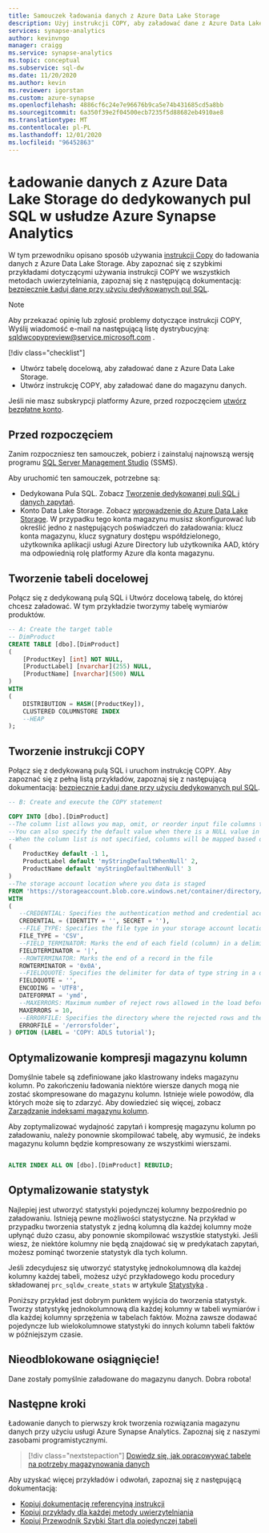 ```yaml
---
title: Samouczek ładowania danych z Azure Data Lake Storage
description: Użyj instrukcji COPY, aby załadować dane z Azure Data Lake Storage dla dedykowanych pul SQL.
services: synapse-analytics
author: kevinvngo
manager: craigg
ms.service: synapse-analytics
ms.topic: conceptual
ms.subservice: sql-dw
ms.date: 11/20/2020
ms.author: kevin
ms.reviewer: igorstan
ms.custom: azure-synapse
ms.openlocfilehash: 4886cf6c24e7e96676b9ca5e74b431685cd5a8bb
ms.sourcegitcommit: 6a350f39e2f04500ecb7235f5d88682eb4910ae8
ms.translationtype: MT
ms.contentlocale: pl-PL
ms.lasthandoff: 12/01/2020
ms.locfileid: "96452863"
---
```

# <a name="load-data-from-azure-data-lake-storage-into-dedicated-sql-pools-in-azure-synapse-analytics"></a>Ładowanie danych z Azure Data Lake Storage do dedykowanych pul SQL w usłudze Azure Synapse Analytics

W tym przewodniku opisano sposób używania [instrukcji Copy](https://docs.microsoft.com/sql/t-sql/statements/copy-into-transact-sql?view=azure-sqldw-latest) do ładowania danych z Azure Data Lake Storage. Aby zapoznać się z szybkimi przykładami dotyczącymi używania instrukcji COPY we wszystkich metodach uwierzytelniania, zapoznaj się z następującą dokumentacją: [bezpiecznie Ładuj dane przy użyciu dedykowanych pul SQL](https://docs.microsoft.com/azure/synapse-analytics/sql-data-warehouse/quickstart-bulk-load-copy-tsql-examples).

> [!NOTE]  
> Aby przekazać opinię lub zgłosić problemy dotyczące instrukcji COPY, Wyślij wiadomość e-mail na następującą listę dystrybucyjną: sqldwcopypreview@service.microsoft.com .
>
> [!div class="checklist"]
>
> * Utwórz tabelę docelową, aby załadować dane z Azure Data Lake Storage.
> * Utwórz instrukcję COPY, aby załadować dane do magazynu danych.

Jeśli nie masz subskrypcji platformy Azure, przed rozpoczęciem [utwórz bezpłatne konto](https://azure.microsoft.com/free/).

## <a name="before-you-begin"></a>Przed rozpoczęciem

Zanim rozpoczniesz ten samouczek, pobierz i zainstaluj najnowszą wersję programu [SQL Server Management Studio](/sql/ssms/download-sql-server-management-studio-ssms?toc=/azure/synapse-analytics/sql-data-warehouse/toc.json&bc=/azure/synapse-analytics/sql-data-warehouse/breadcrumb/toc.json&view=azure-sqldw-latest) (SSMS).

Aby uruchomić ten samouczek, potrzebne są:

* Dedykowana Pula SQL. Zobacz [Tworzenie dedykowanej puli SQL i danych zapytań](create-data-warehouse-portal.md).
* Konto Data Lake Storage. Zobacz [wprowadzenie do Azure Data Lake Storage](../../data-lake-store/data-lake-store-get-started-portal.md?toc=/azure/synapse-analytics/sql-data-warehouse/toc.json&bc=/azure/synapse-analytics/sql-data-warehouse/breadcrumb/toc.json). W przypadku tego konta magazynu musisz skonfigurować lub określić jedno z następujących poświadczeń do załadowania: klucz konta magazynu, klucz sygnatury dostępu współdzielonego, użytkownika aplikacji usługi Azure Directory lub użytkownika AAD, który ma odpowiednią rolę platformy Azure dla konta magazynu.

## <a name="create-the-target-table"></a>Tworzenie tabeli docelowej

Połącz się z dedykowaną pulą SQL i Utwórz docelową tabelę, do której chcesz załadować. W tym przykładzie tworzymy tabelę wymiarów produktów.

```sql
-- A: Create the target table
-- DimProduct
CREATE TABLE [dbo].[DimProduct]
(
    [ProductKey] [int] NOT NULL,
    [ProductLabel] [nvarchar](255) NULL,
    [ProductName] [nvarchar](500) NULL
)
WITH
(
    DISTRIBUTION = HASH([ProductKey]),
    CLUSTERED COLUMNSTORE INDEX
    --HEAP
);
```


## <a name="create-the-copy-statement"></a>Tworzenie instrukcji COPY

Połącz się z dedykowaną pulą SQL i uruchom instrukcję COPY. Aby zapoznać się z pełną listą przykładów, zapoznaj się z następującą dokumentacją: [bezpiecznie Ładuj dane przy użyciu dedykowanych pul SQL](https://docs.microsoft.com/azure/synapse-analytics/sql-data-warehouse/quickstart-bulk-load-copy-tsql-examples).

```sql
-- B: Create and execute the COPY statement

COPY INTO [dbo].[DimProduct] 
--The column list allows you map, omit, or reorder input file columns to target table columns. 
--You can also specify the default value when there is a NULL value in the file.
--When the column list is not specified, columns will be mapped based on source and target ordinality
(
    ProductKey default -1 1,
    ProductLabel default 'myStringDefaultWhenNull' 2,
    ProductName default 'myStringDefaultWhenNull' 3
)
--The storage account location where you data is staged
FROM 'https://storageaccount.blob.core.windows.net/container/directory/'
WITH 
(
   --CREDENTIAL: Specifies the authentication method and credential access your storage account
   CREDENTIAL = (IDENTITY = '', SECRET = ''),
   --FILE_TYPE: Specifies the file type in your storage account location
   FILE_TYPE = 'CSV',
   --FIELD_TERMINATOR: Marks the end of each field (column) in a delimited text (CSV) file
   FIELDTERMINATOR = '|',
   --ROWTERMINATOR: Marks the end of a record in the file
   ROWTERMINATOR = '0x0A',
   --FIELDQUOTE: Specifies the delimiter for data of type string in a delimited text (CSV) file
   FIELDQUOTE = '',
   ENCODING = 'UTF8',
   DATEFORMAT = 'ymd',
   --MAXERRORS: Maximum number of reject rows allowed in the load before the COPY operation is canceled
   MAXERRORS = 10,
   --ERRORFILE: Specifies the directory where the rejected rows and the corresponding error reason should be written
   ERRORFILE = '/errorsfolder',
) OPTION (LABEL = 'COPY: ADLS tutorial');
```

## <a name="optimize-columnstore-compression"></a>Optymalizowanie kompresji magazynu kolumn

Domyślnie tabele są zdefiniowane jako klastrowany indeks magazynu kolumn. Po zakończeniu ładowania niektóre wiersze danych mogą nie zostać skompresowane do magazynu kolumn.  Istnieje wiele powodów, dla których może się to zdarzyć. Aby dowiedzieć się więcej, zobacz [Zarządzanie indeksami magazynu kolumn](sql-data-warehouse-tables-index.md).

Aby zoptymalizować wydajność zapytań i kompresję magazynu kolumn po załadowaniu, należy ponownie skompilować tabelę, aby wymusić, że indeks magazynu kolumn będzie kompresowany ze wszystkimi wierszami.

```sql

ALTER INDEX ALL ON [dbo].[DimProduct] REBUILD;

```

## <a name="optimize-statistics"></a>Optymalizowanie statystyk

Najlepiej jest utworzyć statystyki pojedynczej kolumny bezpośrednio po załadowaniu. Istnieją pewne możliwości statystyczne. Na przykład w przypadku tworzenia statystyk z jedną kolumną dla każdej kolumny może upłynąć dużo czasu, aby ponownie skompilować wszystkie statystyki. Jeśli wiesz, że niektóre kolumny nie będą znajdować się w predykatach zapytań, możesz pominąć tworzenie statystyk dla tych kolumn.

Jeśli zdecydujesz się utworzyć statystykę jednokolumnową dla każdej kolumny każdej tabeli, możesz użyć przykładowego kodu procedury składowanej `prc_sqldw_create_stats` w artykule [Statystyka](sql-data-warehouse-tables-statistics.md) .

Poniższy przykład jest dobrym punktem wyjścia do tworzenia statystyk. Tworzy statystykę jednokolumnową dla każdej kolumny w tabeli wymiarów i dla każdej kolumny sprzężenia w tabelach faktów. Można zawsze dodawać pojedyncze lub wielokolumnowe statystyki do innych kolumn tabeli faktów w późniejszym czasie.

## <a name="achievement-unlocked"></a>Nieodblokowane osiągnięcie!

Dane zostały pomyślnie załadowane do magazynu danych. Dobra robota!

## <a name="next-steps"></a>Następne kroki
Ładowanie danych to pierwszy krok tworzenia rozwiązania magazynu danych przy użyciu usługi Azure Synapse Analytics. Zapoznaj się z naszymi zasobami programistycznymi.

> [!div class="nextstepaction"]
> [Dowiedz się, jak opracowywać tabele na potrzeby magazynowania danych](sql-data-warehouse-tables-overview.md)

Aby uzyskać więcej przykładów i odwołań, zapoznaj się z następującą dokumentacją:
- [Kopiuj dokumentację referencyjną instrukcji](https://docs.microsoft.com/sql/t-sql/statements/copy-into-transact-sql?view=azure-sqldw-latest#syntax)
- [Kopiuj przykłady dla każdej metody uwierzytelniania](https://docs.microsoft.com/azure/synapse-analytics/sql-data-warehouse/quickstart-bulk-load-copy-tsql-examples)
- [Kopiuj Przewodnik Szybki Start dla pojedynczej tabeli](https://docs.microsoft.com/azure/synapse-analytics/sql-data-warehouse/quickstart-bulk-load-copy-tsql)
